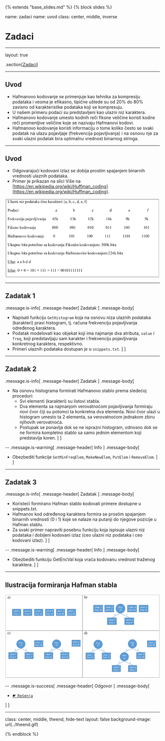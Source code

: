 {% extends "base_slides.md" %}
{% block slides %}

name: zadaci
name: uvod 
class: center, middle, inverse

# Zadaci

---
layout: true

.section[[Zadaci](#sadrzaj)]

---

## Uvod 

- Hafmanovo kodovanje se primenjuje kao tehnika za kompresiju podataka i veoma je efikasno, tipične uštede su od 20% do 80% zavisno od karakteristike podataka koji se kompresuju. 
- U našem primeru podaci su predstavljeni kao ulazni niz karaktera. 
- Hafmanovo kodovanje umesto kodnih reči fiksne veličine koristi kodne reči promenljive veličine koje se nazivaju Hafmanovi kodovi. 
- Hafmanovo kodovanje koristi informaciju o tome koliko često se svaki podatak na ulazu pojavljaje (frekvencija pojavljivanja) i na osnovu nje za svaki ulazni podatak bira optimalnu vrednost binarnog stringa.

---

## Uvod

- Odgovarajući kodovani izlaz se dobija prostim spajanjem binarnih vrednosti ulaznih podataka. 
- Primer je prikazan na slici Više na [https://en.wikipedia.org/wiki/Huffman_coding](https://en.wikipedia.org/wiki/Huffman_coding).

![:scale 75%](img/z6/uvod.png)

---
## Zadatak 1 

.message.is-info[
.message-header[
Zadatak
]
.message-body[
- Napisati funkciju `GetHistogram` koja na osnovu niza ulaznih podataka (karakteri) pravi histogram, tj. računa frekvenciju pojavljivanja određenog karaktera. 
- Podatak modelovati kao objekat koji ima najmanje dva atributa, `value` i `freq`, koji predstavljaju sam karakter i frekvenciju pojavljivanja konkretnog karaktera, respektivno. 
- Primeri ulaznih podataka dostupan je u `snippets.txt`.
]
]

---

## Zadatak 2

.message.is-info[
.message-header[
Zadatak
]
.message-body[
- Na osnovu histograma formirati Hafmanovo stablo prema sledećoj proceduri:
    - Svi elementi (karakteri) su listovi stabla.
    - Dva elementa sa najmanjom verovatnoćom pojavljivanja formiraju novi čvor čiji su potomci ta konkretna dva elementa. Novi čvor ulazi u histogram umesto ta 2 elementa, sa verovatnoćom jednakom zbiru njihovih verovatnoća.
    - Postupak se ponavlja dok se ne isprazni histogram, odnosno dok se ne formira kompletno stablo sa samo jednim elementom koji predstavlja koren.
]
]

--
.message.is-warning[
.message-header[
Info
]
.message-body[
- Obezbediti funkcije `GetMinFreqElem`, `MakeNewElem`, `PutElem` i `RemoveElem`.
]
]

---

## Zadatak 3 

.message.is-info[
.message-header[
Zadatak
]
.message-body[
- Koristeći formirano Hafman stablo kodovati primere dostupne u snippets.txt. 
- Hafmanov kod određenog karaktera formira se prostim spajanjem binarnih vrednosti (0 i 1) koje se nalaze na putanji do njegove pozicije u Hafman stablu. 
- Za svaki primer napraviti posebnu funkciju koja ispisuje ulazni niz podataka i dobijeni kodovani izlaz (ceo ulazni niz podataka i ceo kodovani izlaz).
]
]

--
.message.is-warning[
.message-header[
Info
]
.message-body[
- Obezbediti funkciju GetEncVal koja vraća kodovanu vrednost traženog
karaktera.
]
]

---

## Ilustracija formiranja Hafman stabla

![:scale 90%](img/z6/z3.png)

--
.message.is-success[
.message-header[
Odgovor
]
.message-body[
- <a target="_blank" rel="noopener noreferrer" href="../python-z6-resenja"> ☛ `Rešenja`</a>

]
]

---

class: center, middle, theend, hide-text
layout: false
background-image: url(../theend.gif)

{% endblock %}
